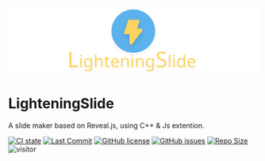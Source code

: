 ![](https://github.com/LighteningZero/LighteningIcon/blob/master/horizontal/BrandTextSlide/LighteningZeroBrandTextSlide.svg)

# LighteningSlide
A slide maker based on Reveal.js, using C++ & Js extention.

[![CI state](https://action-badges.now.sh/LighteningZero/LighteningSlide)](https://github.com/LighteningZero/LighteningSlide/actions)
[![Last Commit](https://img.shields.io/github/last-commit/LighteningZero/LighteningSlide)](https://github.com/LighteningZero/LighteningSlide/)
[![GitHub license](https://img.shields.io/github/license/LighteningZero/LighteningSlide)](https://github.com/LighteningZero/LighteningSlide/blob/master/LICENSE)
[![GitHub issues](https://img.shields.io/github/issues/LighteningZero/LighteningSlide)](https://github.com/LighteningZero/LighteningSlide/issues)
[![Repo Size](https://img.shields.io/github/repo-size/LighteningZero/LighteningSlide)](https://github.com/LighteningZero/LighteningSlide/)
![visitor](https://visitor-badge.laobi.icu/badge?page_id=LighteningSlide)
